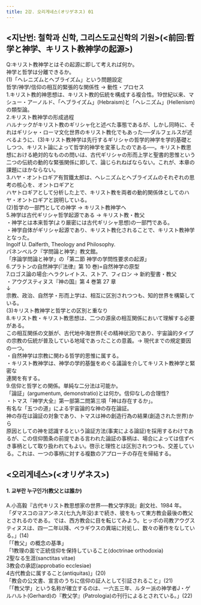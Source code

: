 ```yaml
---
title: 2강. 오리게네스(オリゲネス) 01
---
```


<지난번: 철학과 신학, 그리스도교신학의 기원>(<前回:哲学と神学、キリスト教神学の起源>)
---

Q:キリスト教神学とはその起源に即して考えれば何か。  
神学と哲学は分離できるか。  
(1)「ヘレニズムとヘブライズム」という問題設定  
哲学/神学/信仰の相互的緊張的な関係性 → 動性・プロセス  
1.キリスト教的神思想は、キリスト教的伝統を構成する複合性。19世紀以来、マシュー・アーノルド、「ヘブライズム」(Hebraism)と「ヘレニズム」(Hellenism)の類型論。  
2.キリスト教神学の形成過程  
ハルナックがキリスト教のギリシャ化と述べた事態であるが、しかし同時に、それはギリシャ・ローマ文化世界のキリスト教化でもあった──ダルフェルスが述べるように、(3)キリスト教神学は先行するギリシャの哲学的神学を学的基礎としつつ、キリスト論によって哲学的神学を変革したのである──。キリスト教思想における絶対的なものの問いは、古代ギリシャの形而上学と聖書的思惟という二つの伝統の動的な緊張関係に即して、論じられねばならない。これが、本章の課題にほかならない。  
3.ハヤ・オントロギア有賀鐵太郎は、ヘレニズムとヘブライズムのそれぞれの思考の核心を、オントロギアと  
ハヤトロギアとして分析した上で、キリスト教を両者の動的関係体としてのハヤ・オントロギアと説明している。  
(2)哲学の一部門としての神学 → キリスト教神学へ  
5.神学は古代ギリシャ哲学起源である → キリスト教・教父  
・神学とは本来哲学(より厳密には古代ギリシャ思想)の一部門である。  
・神学自体がギリシャ起源であり、キリスト教化されることで、キリスト教神学となった。  
Ingolf U. Dalferth, Theology and Philosophy.  
パネンベルク『学問論と神学』教文館。  
「序論学問論と神学」の「第二節 神学の学問性要求の起源」  
6.プラトンの自然神学(『法律』第 10 巻)=自然神学の原型  
7.ロゴス論の場合:ヘラクレイトス、ストア、フィロン → 新約聖書・教父  
・アウグスティヌス『神の国』第 4 巻第 27 章  
↓  
宗教、政治、自然学・形而上学は、相互に区別されつつも、知的世界を構築している。  
(3)キリスト教神学と哲学との区別と重なり  
8.キリスト教・キリスト教思想は、二つの源泉の相互関係において理解する必要がある。  
この相互関係の文脈が、古代地中海世界(その精神状況)であり、宇宙論的タイプの宗教の伝統が普及している地域であったことの意義。→ 現代までの規定要因の一つ。  
・自然神学は宗教に関わる哲学的思惟に属する。  
・キリスト教神学は、神学の学的基盤をめぐる議論を介してキリスト教神学と緊密な  
連関を有する。  
9.信仰と哲学との関係。単純な二分法は可能か。  
「論証」(argumentum, demonstratio)とは何か。信仰なしの合理性?  
・トマス『神学大全』第一部第二問第三項「神は存在するか」。  
有名な「五つの道」による宇宙論的な神の存在論証。  
神の存在は論証の対象であり、トマスは神の創造行為の結果(創造された世界)から  
原因としての神を認識するという論証方法(事実による論証)を採用するわけであるが、この信仰箇条の前提である言われた論証の事柄は、場合によっては信ずべき事柄として取り扱われてもよい。啓示と理性とは区別されつつも、交差している。これは、一つの事柄に対する複数のアプローチの存在を帰結する。  

<오리게네스>(<オリゲネス>)  
---  
#### 1. 교부란 누구인가(教父とは誰か)  
A.小高毅『古代キリスト教思想家の世界──教父学序説』創文社、1984 年。  
「ダマスコのヨアンネス(七九九年没)まで続き、彼をもって東方教会最後の教父とされるのである。では、西方教会に目を転じてみよう。ヒッポの司教アウグスティヌスは、四一二年以降、ペラギウスの異端に対処し、数々の著作をなしている。」(14)  
「「教父」の概念の基準」  
「1教理の面で正統信仰を保持していること(doctrinae orthodoxia)  
2聖なる生涯(sanctitas vitae)  
3教会の承認(approbatio ecclesiae)  
4古代教会に属すること(antiquitas)」(20)  
「教会の公文書、宣言のうちに信仰の証人として引証されること」(21)  
「「教父学」という名称が確立するのは、一六五三年、ルター派の神学者J・ゲルハルト(Gerhard)の『教父学』(Patrologia)の刊行によるとされている。」(22)  

